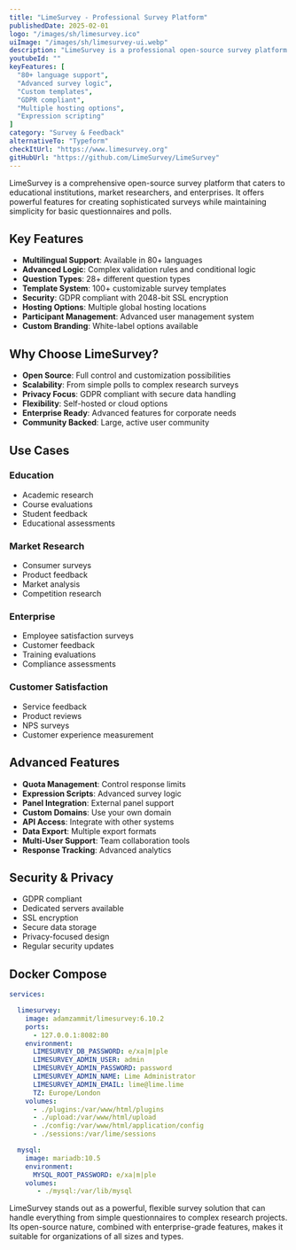 ```yaml
---
title: "LimeSurvey - Professional Survey Platform"
publishedDate: 2025-02-01
logo: "/images/sh/limesurvey.ico"
uiImage: "/images/sh/limesurvey-ui.webp"
description: "LimeSurvey is a professional open-source survey platform supporting 80+ languages, offering advanced features for education, market research, and enterprise use."
youtubeId: ""
keyFeatures: [
  "80+ language support",
  "Advanced survey logic",
  "Custom templates",
  "GDPR compliant",
  "Multiple hosting options",
  "Expression scripting"
]
category: "Survey & Feedback"
alternativeTo: "Typeform"
checkItUrl: "https://www.limesurvey.org"
gitHubUrl: "https://github.com/LimeSurvey/LimeSurvey"
---
```


LimeSurvey is a comprehensive open-source survey platform that caters to educational institutions, market researchers, and enterprises. It offers powerful features for creating sophisticated surveys while maintaining simplicity for basic questionnaires and polls.

## Key Features

- **Multilingual Support**: Available in 80+ languages
- **Advanced Logic**: Complex validation rules and conditional logic
- **Question Types**: 28+ different question types
- **Template System**: 100+ customizable survey templates
- **Security**: GDPR compliant with 2048-bit SSL encryption
- **Hosting Options**: Multiple global hosting locations
- **Participant Management**: Advanced user management system
- **Custom Branding**: White-label options available

## Why Choose LimeSurvey?

- **Open Source**: Full control and customization possibilities
- **Scalability**: From simple polls to complex research surveys
- **Privacy Focus**: GDPR compliant with secure data handling
- **Flexibility**: Self-hosted or cloud options
- **Enterprise Ready**: Advanced features for corporate needs
- **Community Backed**: Large, active user community

## Use Cases

### Education
- Academic research
- Course evaluations
- Student feedback
- Educational assessments

### Market Research
- Consumer surveys
- Product feedback
- Market analysis
- Competition research

### Enterprise
- Employee satisfaction surveys
- Customer feedback
- Training evaluations
- Compliance assessments

### Customer Satisfaction
- Service feedback
- Product reviews
- NPS surveys
- Customer experience measurement

## Advanced Features

- **Quota Management**: Control response limits
- **Expression Scripts**: Advanced survey logic
- **Panel Integration**: External panel support
- **Custom Domains**: Use your own domain
- **API Access**: Integrate with other systems
- **Data Export**: Multiple export formats
- **Multi-User Support**: Team collaboration tools
- **Response Tracking**: Advanced analytics


## Security & Privacy

- GDPR compliant
- Dedicated servers available
- SSL encryption
- Secure data storage
- Privacy-focused design
- Regular security updates

## Docker Compose

```yml
services:

  limesurvey:
    image: adamzammit/limesurvey:6.10.2
    ports:
      - 127.0.0.1:8082:80
    environment:
      LIMESURVEY_DB_PASSWORD: e/xa|m|ple
      LIMESURVEY_ADMIN_USER: admin
      LIMESURVEY_ADMIN_PASSWORD: password
      LIMESURVEY_ADMIN_NAME: Lime Administrator
      LIMESURVEY_ADMIN_EMAIL: lime@lime.lime
      TZ: Europe/London
    volumes:
      - ./plugins:/var/www/html/plugins
      - ./upload:/var/www/html/upload
      - ./config:/var/www/html/application/config
      - ./sessions:/var/lime/sessions

  mysql:
    image: mariadb:10.5
    environment:
      MYSQL_ROOT_PASSWORD: e/xa|m|ple
    volumes:
       - ./mysql:/var/lib/mysql
```

LimeSurvey stands out as a powerful, flexible survey solution that can handle everything from simple questionnaires to complex research projects. Its open-source nature, combined with enterprise-grade features, makes it suitable for organizations of all sizes and types.
